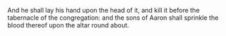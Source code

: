 And he shall lay his hand upon the head of it, and kill it before the tabernacle of the congregation: and the sons of Aaron shall sprinkle the blood thereof upon the altar round about.
